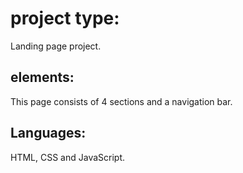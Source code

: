 # project type:
Landing page project.

## elements:
This page consists of 4 sections and a navigation bar.

## Languages:
HTML, CSS and JavaScript.
